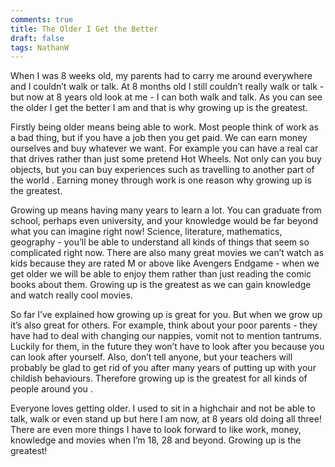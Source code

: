 ```yaml
---
comments: true
title: The Older I Get the Better
draft: false
tags: NathanW
---
```


When I was 8 weeks old, my parents had to carry me around everywhere and I couldn’t walk or talk. At 8 months old I still couldn’t really walk or talk - but now at 8 years old look at me - I can both walk and talk. As you can see the older I get the better I am and that is why growing up is the greatest.

Firstly being older means being able to work. Most people think of work as a bad thing, but if you have a job then you get paid. We can earn money ourselves and buy whatever we want. For example you can have a real car that drives rather than just some pretend Hot Wheels. Not only can you buy objects, but you can buy experiences such as travelling to another part of the world . Earning money through work is one reason why growing up is the greatest.

Growing up means having many years to learn a lot. You can graduate from school, perhaps even university, and your knowledge would be far beyond what you can imagine right now! Science, literature, mathematics, geography - you’ll be able to understand all kinds of things that seem so complicated right now.
There are also many great movies we can’t watch as kids because they are rated M or above like Avengers Endgame - when we get older we will be able to enjoy them rather than just reading the comic books about them. Growing up is the greatest as we can gain knowledge and watch really cool movies.

So far I’ve explained how growing up is great for you. But when we grow up it’s also great for others. For example, think about your poor parents - they have had to deal with changing our nappies, vomit not to mention tantrums. Luckily for them, in the future they won’t have to look after you because you can look after yourself. Also, don’t tell anyone, but your teachers will probably be glad to get rid of you after many years of putting up with your childish behaviours. Therefore growing up is the greatest for all kinds of people around you .

Everyone loves getting older. I used to sit in a highchair and not be able to talk, walk or even stand up but here I am now, at 8 years old doing all three! There are even more things I have to look forward to like work, money, knowledge and movies when I’m 18, 28 and beyond. Growing up is the greatest!


